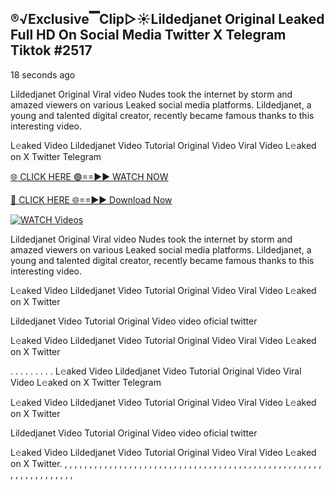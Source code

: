 ## ®️√Exclusive▔Clip▷☀️Lildedjanet Original Leaked Full HD On Social Media Twitter X Telegram Tiktok #2517

18 seconds ago

Lildedjanet Original Viral video Nudes took the internet by storm and amazed viewers on various Leaked social media platforms. Lildedjanet, a young and talented digital creator, recently became famous thanks to this interesting video.

L𝚎aked Video Lildedjanet Video Tutorial Original Video Viral Video L𝚎aked on X Twitter Telegram

[🌐 CLICK HERE 🟢==►► WATCH NOW](https://1024terabox.com/s/1RAkOioRyyrUQAMcP-nxl3w)

[🔴 CLICK HERE 🌐==►► Download Now](https://1024terabox.com/s/1RAkOioRyyrUQAMcP-nxl3w)

[![WATCH Videos](https://i.imgur.com/dJHk4Zq.gif)](https://1024terabox.com/s/1RAkOioRyyrUQAMcP-nxl3w)

Lildedjanet Original Viral video Nudes took the internet by storm and amazed viewers on various Leaked social media platforms. Lildedjanet, a young and talented digital creator, recently became famous thanks to this interesting video.

L𝚎aked Video Lildedjanet Video Tutorial Original Video Viral Video L𝚎aked on X Twitter

Lildedjanet Video Tutorial Original Video video oficial twitter

L𝚎aked Video Lildedjanet Video Tutorial Original Video Viral Video L𝚎aked on X Twitter

. . . . . . . . . L𝚎aked Video Lildedjanet Video Tutorial Original Video Viral Video L𝚎aked on X Twitter Telegram

L𝚎aked Video Lildedjanet Video Tutorial Original Video Viral Video L𝚎aked on X Twitter

Lildedjanet Video Tutorial Original Video video oficial twitter

L𝚎aked Video Lildedjanet Video Tutorial Original Video Viral Video L𝚎aked on X Twitter.
,
,
,
,
,
,
,
,
,
,
,
,
,
,
,
,
,
,
,
,
,
,
,
,
,
,
,
,
,
,
,
,
,
,
,
,
,
,
,
,
,
,
,
,
,
,
,
,
,
,
,
,
,
,
,
,
,
,
,
,
,
,
,
,
,
